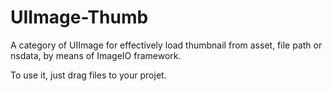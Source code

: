 # UIImage-Thumb
<p>A category of UIImage for effectively load thumbnail from asset, file path or nsdata, by means of ImageIO framework.</p>
<p>To use it, just drag files to your projet.</p>
